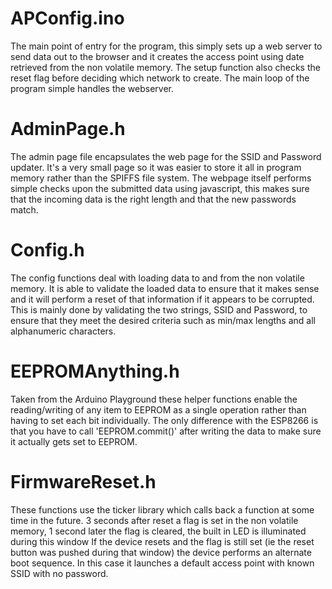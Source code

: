 # APConfig.ino

The main point of entry for the program, this simply sets up a web server to send data out to the browser and it creates the access point using date retrieved from the non volatile memory.
The setup function also checks the reset flag before deciding which network to create. The main loop of the program simple handles the webserver.

# AdminPage.h

The admin page file encapsulates the web page for the SSID and Password updater. It's a very small page so it was easier to store it all in program memory rather than the SPIFFS file system.
The webpage itself performs simple checks upon the submitted data using javascript, this makes sure that the incoming data is the right length and that the new passwords match.

# Config.h

The config functions deal with loading data to and from the non volatile memory. It is able to validate the loaded data to ensure that it makes sense and it will perform a reset of that information if it appears to be corrupted.
This is mainly done by validating the two strings, SSID and Password, to ensure that they meet the desired criteria such as min/max lengths and all alphanumeric characters.

# EEPROMAnything.h

Taken from the Arduino Playground these helper functions enable the reading/writing of any item to EEPROM as a single operation rather than having to set each bit individually. 
The only difference with the ESP8266 is that you have to call 'EEPROM.commit()' after writing the data to make sure it actually gets set to EEPROM.

# FirmwareReset.h

These functions use the ticker library which calls back a function at some time in the future. 3 seconds after reset a flag is set in the non volatile memory, 1 second later the flag is cleared, the built in LED is illuminated during this window
If the device resets and the flag is still set (ie the reset button was pushed during that window) the device performs an alternate boot sequence. In this case it launches a default access point with known SSID with no password. 